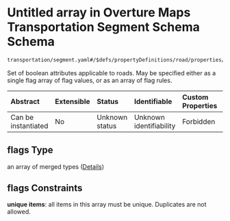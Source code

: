 # Untitled array in Overture Maps Transportation Segment Schema Schema

```txt
transportation/segment.yaml#/$defs/propertyDefinitions/road/properties/flags
```

Set of boolean attributes applicable to roads. May be specified either as a single flag array of flag values, or as an array of flag rules.

| Abstract            | Extensible | Status         | Identifiable            | Custom Properties | Additional Properties | Access Restrictions | Defined In                                                                                                      |
| :------------------ | :--------- | :------------- | :---------------------- | :---------------- | :-------------------- | :------------------ | :-------------------------------------------------------------------------------------------------------------- |
| Can be instantiated | No         | Unknown status | Unknown identifiability | Forbidden         | Allowed               | none                | [segment.yaml\*](../../../../../../../tmp/jsonschema/schema/transportation/segment.yaml "open original schema") |

## flags Type

an array of merged types ([Details](segment-defs-propertydefinitions-road-properties-flags-items.md))

## flags Constraints

**unique items**: all items in this array must be unique. Duplicates are not allowed.
